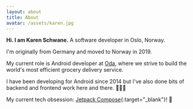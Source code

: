 ```yaml
---
layout: about
title: About
avatar: /assets/karen.jpg
---
```


**Hi. I am Karen Schwane.** A software developer in Oslo, Norway.

I'm originally from Germany and moved to Norway in 2019.

My current role is Android developer at [Oda](https://oda.com/), where we strive to build the world's most efficient grocery delivery service.

I have been developing for Android since 2014 but I've also done bits of backend and frontend work here and there. 👩🏼‍💻<br/>

My current tech obsession: [Jetpack Compose](https://developer.android.com/jetpack/compose){:target="_blank"}! 💜
